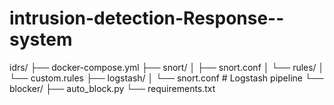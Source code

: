 # intrusion-detection-Response--system
idrs/
├── docker-compose.yml
├── snort/
│   ├── snort.conf
│   └── rules/
│       └── custom.rules
├── logstash/
│   └── snort.conf        # Logstash pipeline
└── blocker/
    ├── auto_block.py
    └── requirements.txt
